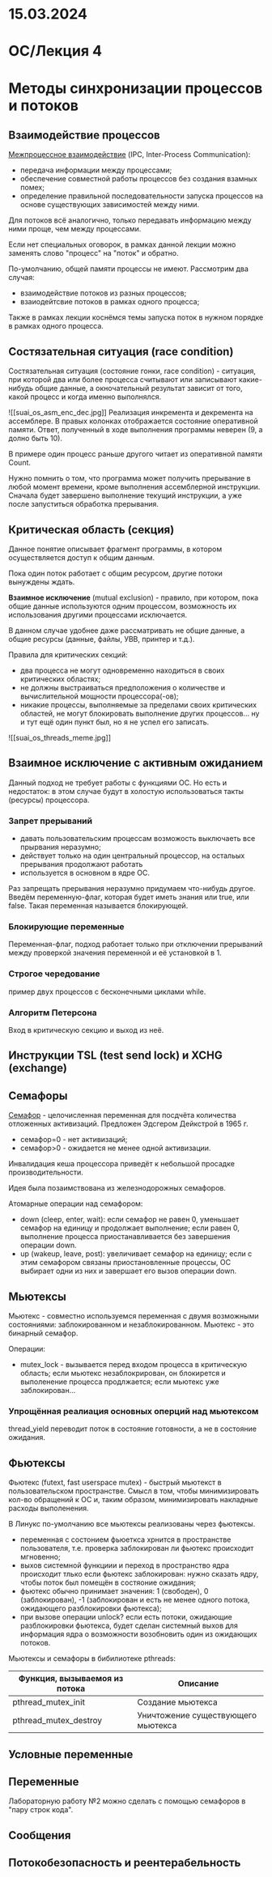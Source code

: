 # 15.03.2024

# ОС/Лекция 4

# Методы синхронизации процессов и потоков

## Взаимодействие процессов

<u>Межпроцессное взаимодействие</u> (IPC, Inter-Process Communication):
- передача информации между процессами;
- обеспечение совместной работы процессов без создания взамных помех;
- определение правильной последовательности запуска процессов на основе существующих зависимостей между ними.

Для потоков всё аналогично, только передавать информацию между ними проще, чем между процессами.

Если нет специальных оговорок, в рамках данной лекции можно заменять слово "процесс" на "поток" и обратно.

По-умолчанию, общей памяти процессы не имеют. Рассмотрим два случая:
- взаимодействие потоков из разных процессов;
- взаиодейтсвие потоков в рамках одного процесса;

Также в рамках лекции коснёмся темы запуска поток в нужном порядке в рамках одного процесса.

## Состязательная ситуация (race condition)

Состязательная ситуация (состояние гонки, race condition) - ситуация, при которой два или более процесса считывают или записывают какие-нибудь общие данные, а окночательный результат зависит от того, какой процесс и когда именно выполнялся.

![[suai_os_asm_enc_dec.jpg]]
Реализация инкремента и декремента на ассемблере. В правых колонках отображается состояние оперативной памяти. Ответ, полученный в ходе выполнения программы неверен (9, а долно быть 10). 

В примере один процесс раньше другого читает из оперативной памяти Count.

Нужно помнить о том, что программа может получить прерывание в любой момент времени, кроме выполнения ассемблерной инструкции. Сначала будет завершено выполнение текущий инструкции, а уже после запуститься обработка прерывания.

## Критическая область (секция)

Данное понятие описывает фрагмент программы, в котором осуществляется доступ к общим данным.

Пока один поток работает с общим ресурсом, другие потоки вынуждены ждать.

**Взаимное исключение** (mutual exclusion) - правило, при котором, пока общие данные используются одним процессом, возможность их использования другими процессами исключается.

В данном случае удобнее даже рассматривать не общие данные, а общие ресурсы (данные, файлы, УВВ, принтер и т.д.).

Правила для критических секций:
- два процесса не могут одновременно находиться в своих критических областях;
- не должны выстраиваться предположения о количестве и вычислительной мощности процессора(-ов);
- никакие процессы, выполняемые за пределами своих критических областей, не могут блокировать выполнение других процессов...
ну и тут ещё один пункт был, но я не успел его записать.

![[suai_os_threads_meme.jpg]]

## Взаимное исключение с активным ожиданием

Данный подход не требует работы с функциями ОС. Но есть и недостаток: в этом случае будут в холостую использоваться такты (ресурсы) процессора.

### Запрет прерываний

- давать пользовательским процессам возможость выключаеть все прырвания неразумно;
- действует только на один центральный процессор, на остальых прерывания продолжают работать
- используется в основном в ядре ОС.

Раз запрещать прерывания неразумно придумаем что-нибудь другое. Введём переменную-флаг, которая будет иметь знания или true, или false. Такая переменная называется блокирующей.

### Блокирующие переменные

Переменная-флаг, подход работает только при отключении прерываний между проверкой значения переменной и её установкой в 1.

### Строгое чередование

пример двух процессов с бесконечными циклами while.

### Алгоритм Петерсона

Вход в критическую секцию и выход из неё.

## Инструкции TSL (test send lock) и XCHG (exchange)

## Семафоры

<u>Семафор</u> - целочисленная переменная для посдчёта количества отложенных активизаций. Предложен Эдсгером Дейкстрой в 1965 г.
- семафор=0 - нет активизаций;
- семафор>0 - ожидается не менее одной активизации.

Инвалидация кеша процессора приведёт к небольшой просадке производительности.

Идея была позаимствована из железнодорожных семафоров.

Атомарные операции над семафором:
- down (cleep, enter, wait): если семафор не равен 0, уменьшает семафор на единицу и продолжает выполнение; если равен 0, выполнение процесса приостанавливается без завершения операции down.
- up (wakeup, leave, post): увеличивает семафор на единицу; если с этим семафором связаны приостановленные процессы, ОС выбирает одни из них и завершает его вызов операции down.

## Мьютексы

Мьютекс - совместно используемся переменная с двумя возможными состояниями: заблокированном и незаблокированном. Мьютекс - это бинарный семафор.

Операции:
- mutex_lock - вызывается перед входом процесса в критическую область; если мьютекс незаблокрирован, он блокирется и выполенение процесса продлжается; если мьютекс уже заблокирован...

### Упрощённая реалиация основных оперций над мьютексом

thread_yield переводит поток в состояние готовности, а не в состояние ожидания.

## Фьютексы

Фьютекс (futext, fast userspace mutex) - быстрый мьютекст в пользовательском пространстве. Смысл в том, чтобы минимизировать кол-во обращений к ОС и, таким образом, минимизировать накладные расходы выполенения.

В Линукс по-умолчанию все мьютексы реализованы через фьютексы.

- переменная с состонием фьюеткса хрнится в пространстве пользователя, т.е. проверка заблокирован ли фьютекс происходит мгновенно;
- выхов системной функциии и переход в пространство ядра происходит тлько если фьютекс заблокирован: нужно сказать ядру, чтобы поток был помещён в состяоние ожидания;
- фьютекс обычно принимает значения: 1 (свободен), 0 (заблокирован), -1 (заблокирован и есть не менее одного потока, ожидающего разблокировки фьютекса);
- при вызове операции unlock? если есть потоки, ожидающие разблокировки фьютекса, будет сделан системный выхов для информация ядра о возможности возобновить один из ожидающих потоков.

Мьютексы и семафоры в бибилиотеке pthreads:

| Функция, вызываемоя из потока | Описание |
| -- | -- |
| pthread_mutex_init | Создание мьютекса |
| pthread_mutex_destroy | Уничтожение существующего мьютекса |


## Условные переменные

## Переменные

Лабораторную работу №2 можно сделать с помощью семафоров в "пару строк кода".

## Сообщения

## Потокобезопасность и реентерабельность
